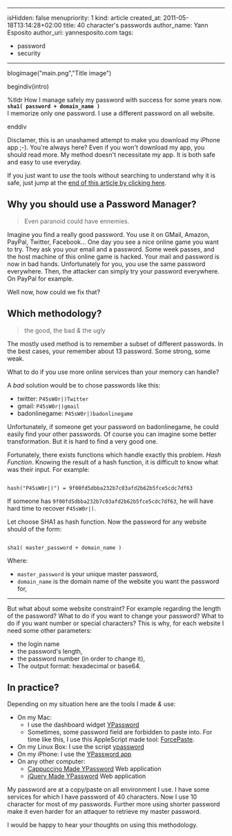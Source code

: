 -----
isHidden:       false
menupriority:   1
kind:           article
created_at:     2011-05-18T13:14:28+02:00
title: 40 character's passwords
author_name: Yann Esposito
author_uri: yannesposito.com
tags:
  - password
  - security
-----
blogimage("main.png","Title image")

begindiv(intro)

%tldr How I manage safely my password with success for some years now.  
**`sha1( password + domain_name )`**  
I memorize only one password.
I use a different password on all website.


enddiv

Disclamer, this is an unashamed attempt to make you download my iPhone app ;-). 
You're always here?
Even if you won't download my app, you should read more.
My method doesn't necessitate my app.
It is both safe and easy to use everyday.


If you just want to _use_ the tools without searching to understand why it is safe, just jump at the [end of this article by clicking here](#in-practice).


## Why you should use a Password Manager?

> Even paranoid could have ennemies.

Imagine you find a really good password. You use it on GMail, Amazon, PayPal, Twitter, Facebook...
One day you see a nice online game you want to try. 
They ask you your email and a password.
Some week passes, and the host machine of this online game is hacked.
Your mail and password is now in bad hands.
Unfortunately for you, you use the same password everywhere. 
Then, the attacker can simply try your password everywhere. 
On PayPal for example.


Well now, how could we fix that?

## Which methodology?

> the good, the bad _&_ the ugly

The mostly used method is to remember a subset of different passwords.
In the best cases, your remember about 13 password.
Some strong, some weak.


What to do if you use more online services 
than your memory can handle?


A _bad_ solution would be to
chose passwords like this:


- twitter: `P45sW0r|)Twitter`
- gmail: `P45sW0r|)gmail`
- badonlinegame: `P45sW0r|)badonlinegame`


Unfortunately, if someone get your password on 
badonlinegame, he could easily find your other passwords.
Of course you can imagine some better transformation. But it is hard to find a very good one.


Fortunately, there exists functions which handle exactly this problem. 
_Hash Function_.
Knowing the result of a hash function, it is difficult to know what was their input.
For example:


<code class="zsh">
hash("P45sW0r|)") = 9f00fd5dbba232b7c03afd2b62b5fce5cdc7df63
</code>

If someone has `9f00fd5dbba232b7c03afd2b62b5fce5cdc7df63`,
he will have hard time to recover `P45sW0r|)`.


Let choose SHA1 as hash function. 
Now the password for any website should 
of the form:


<code lang="zsh">
sha1( master_password + domain_name )
</code>

Where:

- `master_password` is your unique master password,
- `domain_name` is the domain name of the website you want the password for,


---

But what about some website constraint?
For example regarding the length of the password?
What to do if you want to change your password?
What to do if you want number or special characters?
This is why, for each website I need some other parameters:


- the login name
- the password's length,
- the password number (in order to change it),
- The output format: hexadecimal or base64.


## In practice?

Depending on my situation here are the tools I made _&_ use:

- On my Mac: 
  - I use the dashboard widget [YPassword](http://yannesposito.com/Scratch/files/YPassword-1.6.zip)
  - Sometimes, some password field are forbidden to paste into. For time like this, I use this AppleScript made tool: [ForcePaste](http://yannesposito.com/Scratch/files/forcePaste.app.zip). 
- On my Linux Box: I use the script [ypassword](http://github.com/yogsototh/getpass)
- On my iPhone: I use the [YPassword app](http://itunes.apple.com/WebObjects/MZStore.woa/wa/viewSoftware?id=436268354&mt=8)
- On any other computer:
  - [Cappuccino Made YPassword](http://yannesposito.com/Scratch/en/softwares/ypassword/web/) Web application
  - [jQuery Made YPassword](http://yannesposito.com/Scratch/en/softwares/ypassword/iphoneweb/) Web application


My password are at a copy/paste on all environment I use. I have some services for which I have password of 40 characters. 
Now I use 10 character for most of my passwords.
Further more using shorter password make it even harder for an attaquer to retrieve my master password.


I would be happy to hear your thoughts on using this methodology.
